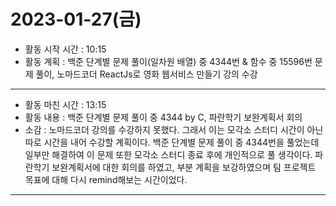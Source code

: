  # 2023-01-27(금)
- 활동 시작 시간 : 10:15
- 활동 계획 : 백준 단계별 문제 풀이(일차원 배열) 중 4344번 & 함수 중 15596번 문제 풀이, 노마드코더 ReactJs로 영화 웹서비스 만들기 강의 수강 
---
- 활동 마친 시간 : 13:15
- 활동 내용 : 백준 단계별 문제 풀이 중 4344 by C, 파란학기 보완계획서 회의
- 소감 : 노마드코더 강의를 수강하지 못했다. 그래서 이는 모각소 스터디 시간이 아닌 따로 시간을 내어 수강할 계획이다. 백준 단계별 문제 풀이 중 4344번을 풀었는데 일부만 해결하여 이 문제 또한 모각소 스터디 종료 후에 개인적으로 풀 생각이다. 파란학기 보완계획서에 대한 회의를 하였고, 부분 계획을 보강하였으며 팀 프로젝트 목표에 대해 다시 remind해보는 시간이었다.
---
